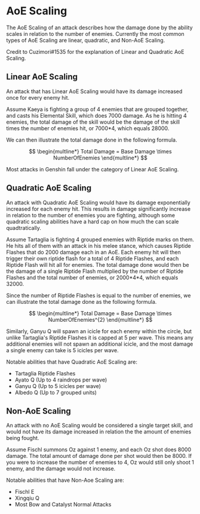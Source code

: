 # AoE Scaling

The AoE Scaling of an attack describes how the damage done by the ability scales in relation to the number of enemies. Currently the most common types of AoE Scaling are linear, quadratic, and Non-AoE Scaling.

Credit to Cuzimori\#1535 for the explanation of Linear and Quadratic AoE Scaling.

## Linear AoE Scaling
An attack that has Linear AoE Scaling would have its damage increased once for every enemy hit. 

Assume Kaeya is fighting a group of 4 enemies that are grouped together, and casts his Elemental Skill, which does 7000 damage. As he is hitting 4 enemies, the total damage of the skill would be the damage of the skill times the number of enemies hit, or 7000\*4, which equals 28000.

We can then illustrate the total damage done in the following formula.

$$ \begin{multline*} Total Damage = Base Damage \times NumberOfEnemies \end{multline*} $$

Most attacks in Genshin fall under the category of Linear AoE Scaling.

## Quadratic AoE Scaling
An attack with Quadratic AoE Scaling would have its damage exponentially increased for each enemy hit. This results in damage significantly increase in relation to the number of enemies you are fighting, although some quadratic scaling abilities have a hard cap on how much the can scale quadtratically.

Assume Tartaglia is fighting 4 grouped enemies with Riptide marks on them. He hits all of them with an attack in his melee stance, which causes Riptide Flashes that do 2000 damage each in an AoE. Each enemy hit will then trigger their own riptide flash for a total of 4 Riptide Flashes, and each Riptide Flash will hit all for enemies. The total damage done would then be the damage of a single Riptide Flash multiplied by the number of Riptide Flashes and the total number of enemies, or 2000\*4\*4, which equals 32000.

Since the number of Riptide Flashes is equal to the number of enemies, we can illustrate the total damage done as the following formula.

$$ \begin{multline*} Total Damage = Base Damage \times NumberOfEnemies^{2} \end{multline*} $$

Similarly, Ganyu Q will spawn an icicle for each enemy within the circle, but unlike Tartaglia's Riptide Flashes it is capped at 5 per wave. This means any additional enemies will not spawn an additional icicle, and the most damage a single enemy can take is 5 icicles per wave.

Notable abilities that have Quadratic AoE Scaling are:
  * Tartaglia Riptide Flashes
  * Ayato Q (Up to 4 raindrops per wave)
  * Ganyu Q (Up to 5 icicles per wave)
  * Albedo Q (Up to 7 grouped units)

## Non-AoE Scaling
An attack with no AoE Scaling would be considered a single target skill, and would not have its damage increased in relation the the amount of enemies being fought.

Assume Fischl summons Oz against 1 enemy, and each Oz shot does 8000 damage. The total amount of damage done per shot would then be 8000. If you were to increase the number of enemies to 4, Oz would still only shoot 1 enemy, and the damage would not increase.

Notable abilities that have Non-Aoe Scaling are:
  * Fischl E
  * Xingqiu Q
  * Most Bow and Catalyst Normal Attacks
  
